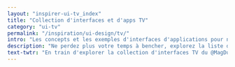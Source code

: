```yaml
---
layout: "inspirer-ui-tv_index"
title: "Collection d'interfaces et d'apps TV"
category: "ui-tv"
permalink: "/inspiration/ui-design/tv/"
intro: "Les concepts et les exemples d'interfaces d'applications pour nos chers téléviseurs ne sont pas légions sur les internets. J'essaie de réunir les meilleurs designs d'interfaces TV dans cette sélection. N'hésitez pas à partager vos créations et vos découvertes."
description: "Ne perdez plus votre temps à bencher, explorez la liste des meilleurs designs d'interfaces TV du Magazine du Webdesign."
text-twtr: "En train d'explorer la collection d'interfaces TV du @MagDuWebdesign"
---
```

